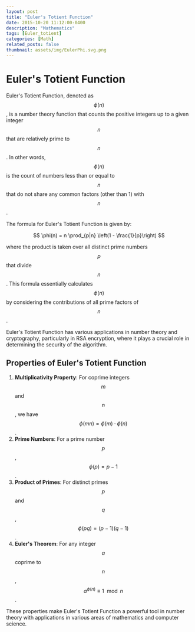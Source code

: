 ```yaml
---
layout: post
title: "Euler's Totient Function"
date: 2015-10-20 11:12:00-0400
description: "Mathematics"
tags: [Euler_totient]
categories: [Math]
related_posts: false
thumbnail: assets/img/EulerPhi.svg.png
---
```


# Euler's Totient Function

Euler's Totient Function, denoted as $$ \phi(n) $$, is a number theory function that counts the positive integers up to a given integer $$ n $$ that are relatively prime to $$ n $$. In other words, $$ \phi(n) $$ is the count of numbers less than or equal to $$ n $$ that do not share any common factors (other than 1) with $$ n $$.

The formula for Euler's Totient Function is given by:

$$
\phi(n) = n \prod_{p|n} \left(1 - \frac{1}{p}\right)
$$

where the product is taken over all distinct prime numbers $$ p $$ that divide $$ n $$. This formula essentially calculates $$ \phi(n) $$ by considering the contributions of all prime factors of $$ n $$.

Euler's Totient Function has various applications in number theory and cryptography, particularly in RSA encryption, where it plays a crucial role in determining the security of the algorithm.

## Properties of Euler's Totient Function

1. **Multiplicativity Property**: For coprime integers $$ m $$ and $$ n $$, we have $$ \phi(mn) = \phi(m) \cdot \phi(n) $$.
2. **Prime Numbers**: For a prime number $$ p $$, $$ \phi(p) = p - 1 $$.
3. **Product of Primes**: For distinct primes $$ p $$ and $$ q $$, $$ \phi(pq) = (p-1)(q-1) $$.
4. **Euler's Theorem**: For any integer $$ a $$ coprime to $$ n $$, $$ a^{\phi(n)} \equiv 1 \mod n $$.

These properties make Euler's Totient Function a powerful tool in number theory with applications in various areas of mathematics and computer science.




